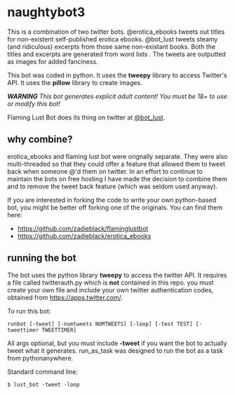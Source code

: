 # naughtybot3

This is a combination of two twitter bots. @erotica_ebooks tweets out titles for non-existent self-published erotica ebooks. @bot_lust tweets steamy (and ridiculous) excerpts from those same non-existant books. Both the titles and excerpts are generated from word lists . The tweets are outputted as images for added fanciness. 

This bot was coded in python. It uses the **tweepy** library to access Twitter's API. It uses the **pillow** library to create images.

***WARNING***
*This bot generates explicit adult content! You must be 18+ to use or modify this bot!*

Flaming Lust Bot does its thing on twitter at [@bot_lust](https://twitter.com/bot_lust).

## why combine?
erotica_ebooks and flaming lust bot were orignally separate. They were also multi-threaded so that they could offer a feature that allowed them to tweet back when someone @'d them on twitter. In an effort to continue to maintain the bots on free hosting I have made the decision to combine them and to remove the tweet back feature (which was seldom used anyway). 

If you are interested in forking the code to write your own python-based bot, you might be better off forking one of the originals. You can find them here:

* https://github.com/zadieblack/flaminglustbot
* https://github.com/zadieblack/erotica_ebooks

## running the bot

The bot uses the python library **tweepy** to access the twitter API. It requires a file called twitterauth.py which is **not** contained in this repo. you must create your own file and include your own twitter authentication codes, obtained from https://apps.twitter.com/.

To run this bot:
```
runbot [-tweet] [-numtweets NUMTWEETS] [-loop] [-test TEST] [-tweettimer TWEETTIMER] 
```
All args optional, but you must include **-tweet** if you want the bot to actually tweet what it generates. run_as_task was designed to run the bot as a task from pythonanywhere.

Standard command line:
```
$ lust_bot -tweet -loop
```
